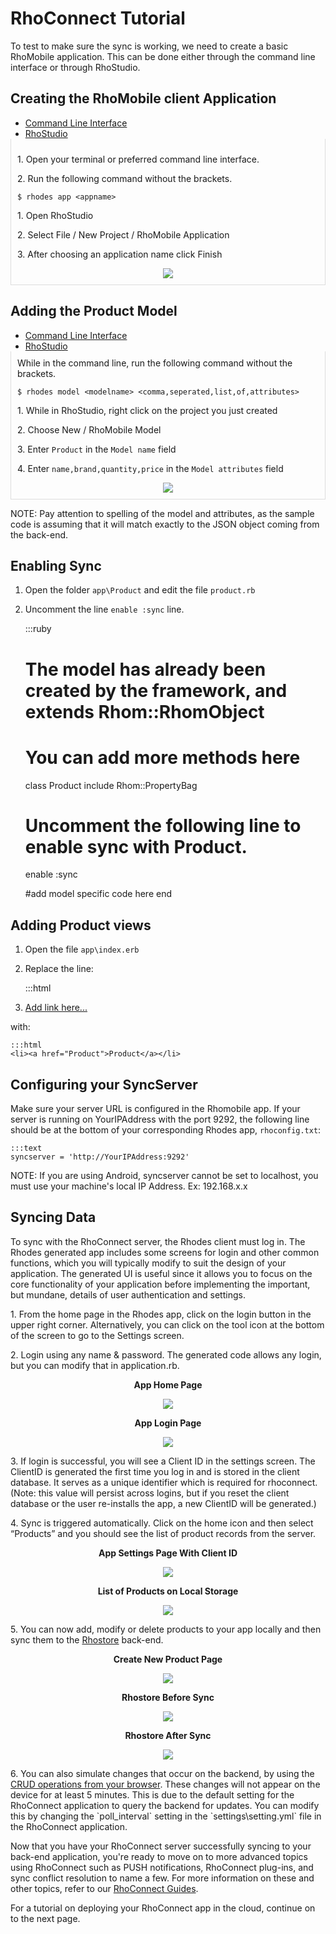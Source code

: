 # RhoConnect Tutorial
To test to make sure the sync is working, we need to create a basic RhoMobile application. This can be done either through the command line interface or through RhoStudio.

## Creating the RhoMobile client Application

<div>
  <ul class="nav nav-tabs" style="margin-bottom:0">
    <li class="active"><a href="#cli_app_gen" data-toggle="tab">Command Line Interface</a></li>
    <li><a href="#rs_app_gen" data-toggle="tab">RhoStudio</a></li>
  </ul>
</div>
<div class="tab-content" id="tc-app_gen" style="border-left: 1px solid #ddd; border-right: 1px solid #ddd; border-bottom: 1px solid #ddd; padding: 10px">
  <div class="tab-pane fade active in" id="cli_app_gen">
    <div class="row-fluid">
      <div class="span6">
        <p>1. Open your terminal or preferred command line interface.</p>
        <p>2. Run the following command without the brackets.</p>
        <pre><code class="term">$ rhodes app &lt;appname&gt;</code></pre>
      </div>
      <div class="span4 offset2" style="text-align:center">
        <!-- <img src="https://s3.amazonaws.com/docs.tau-technologies.com/images/rhodocs/rhoconnect-tutorial/rhoconnect-client-new-project.png"> -->
      </div>
    </div>
  </div>
  <div class="tab-pane fade" id="rs_app_gen">
    <div class="row-fluid">
      <div class="span6">
        <p>1. Open RhoStudio</p>
        <p>2. Select File / New Project / RhoMobile Application</p>
        <p>3. After choosing an application name click Finish</p>
      </div>
      <div class="span4 offset2" style="text-align:center">
        <img src="https://s3.amazonaws.com/docs.tau-technologies.com/images/rhodocs/rhoconnect-tutorial/rhoconnect-client-new-project.png">
      </div>
    </div>
  </div>
</div>

## Adding the Product Model

<div>
  <ul class="nav nav-tabs" style="margin-bottom:0">
    <li class="active"><a href="#cli_model_gen" data-toggle="tab">Command Line Interface</a></li>
    <li><a href="#rs_model_gen" data-toggle="tab">RhoStudio</a></li>
  </ul>
</div>
<div class="tab-content" id="tc-app_gen" style="border-left: 1px solid #ddd; border-right: 1px solid #ddd; border-bottom: 1px solid #ddd; padding: 10px">
  <div class="tab-pane fade active in" id="cli_model_gen">
    <div class="row-fluid">
      <div class="span6">
        While in the command line, run the following command without the brackets.</p>
        <pre><code class="term">$ rhodes model &lt;modelname&gt; &lt;comma,seperated,list,of,attributes&gt;</code></pre>
      </div>
      <div class="span4 offset2" style="text-align:center">
        <!-- <img src="https://s3.amazonaws.com/docs.tau-technologies.com/images/rhodocs/rhoconnect-tutorial/rhoconnect-client-new-model.png"> -->
      </div>
    </div>
  </div>
  <div class="tab-pane fade" id="rs_model_gen">
    <div class="row-fluid">
      <div class="span6">
        <p>1. While in RhoStudio, right click on the project you just created</p>
        <p>2. Choose New / RhoMobile Model</p>
        <p>3. Enter <code>Product</code> in the <code>Model name</code> field</p>
        <p>4. Enter <code>name,brand,quantity,price</code> in the <code>Model attributes</code> field</p>
      </div>
      <div class="span4 offset2" style="text-align:center">
        <img src="https://s3.amazonaws.com/docs.tau-technologies.com/images/rhodocs/rhoconnect-tutorial/rhoconnect-client-new-model.png">
      </div>
    </div>
  </div>
</div>

NOTE: Pay attention to spelling of the model and attributes, as the sample code is assuming that it will match exactly to the JSON object coming from the back-end.

## Enabling Sync

1) Open the folder `app\Product` and edit the file `product.rb`

2) Uncomment the line `enable :sync` line.


    :::ruby
    # The model has already been created by the framework, and extends Rhom::RhomObject
    # You can add more methods here
    class Product
      include Rhom::PropertyBag

      # Uncomment the following line to enable sync with Product.
      enable :sync

      #add model specific code here
    end

## Adding Product views

1) Open the file `app\index.erb`

2) Replace the line:

    :::html
    <li><a href="#">Add link here...</a></li>

with:

    :::html
    <li><a href="Product">Product</a></li>

## Configuring your SyncServer
Make sure your server URL is configured in the Rhomobile app. If your server is running on YourIPAddress with the port 9292, the following line should be at the bottom of your corresponding Rhodes app, `rhoconfig.txt`:

    :::text
    syncserver = 'http://YourIPAddress:9292'

NOTE: If you are using Android, syncserver cannot be set to localhost, you must use your machine's local IP Address. Ex: 192.168.x.x


## Syncing Data
To sync with the RhoConnect server, the Rhodes client must log in. The Rhodes generated app includes some screens for login and other common functions, which you will typically modify to suit the design of your application. The generated UI is useful since it allows you to focus on the core functionality of your application before implementing the important, but mundane, details of user authentication and settings.

<div class="row-fluid">
  <div class="span4">
    <p>
      1. From the home page in the Rhodes app, click on the login button in the upper right corner. Alternatively, you can click on the tool icon at the bottom of the screen to go to the Settings screen.
    </p>
    <p>
      2. Login using any name & password. The generated code allows any login, but you can modify that in application.rb.
    </p>
  </div>
  <div class="span4" style="text-align:center">
    <p>
      <b>App Home Page</b>
    </p>
    <img src="https://s3.amazonaws.com/docs.tau-technologies.com/images/rhodocs/rhoconnect-tutorial/rhoconnect-client-logged-out.png">
  </div>
  <div class="span4" style="text-align:center">
    <p>
      <b>App Login Page</b>
    </p>
    <img src="https://s3.amazonaws.com/docs.tau-technologies.com/images/rhodocs/rhoconnect-tutorial/rhoconnect-client-login.png">
  </div>
</div>


<div class="row-fluid">
  <div class="span4">
    <p>
      3. If login is successful, you will see a Client ID in the settings screen. The ClientID is generated the first time you log in and is stored in the client database. It serves as a unique identifier which is required for rhoconnect. (Note: this value will persist across logins, but if you reset the client database or the user re-installs the app, a new ClientID will be generated.)
    </p>
    <p>
      4. Sync is triggered automatically. Click on the home icon and then select “Products” and you should see the list of product records from the server.
    </p>
  </div>
  <div class="span4" style="text-align:center">
    <p>
      <b>App Settings Page With Client ID</b>
    </p>
    <img src="https://s3.amazonaws.com/docs.tau-technologies.com/images/rhodocs/rhoconnect-tutorial/rhoconnect-client-settings.png">
  </div>
  <div class="span4" style="text-align:center">
    <p>
      <b>List of Products on Local Storage</b>
    </p>
    <img src="https://s3.amazonaws.com/docs.tau-technologies.com/images/rhodocs/rhoconnect-tutorial/rhoconnect-client-products.png">
  </div>
</div>


<p>5. You can now add, modify or delete products to your app locally and then sync them to the <a href="http://rhostore.herokuapp.com">Rhostore</a> back-end.</p>

<div class="row-fluid">
  <div class="span4" style="text-align:center">
    <p>
      <b>Create New Product Page</b>
    </p>
    <img src="https://s3.amazonaws.com/docs.tau-technologies.com/images/rhodocs/rhoconnect-tutorial/rhoconnect-client-create-new-product.png">
  </div>
  <div class="span4" style="text-align:center">
    <p>
      <b>Rhostore Before Sync</b>
    </p>
    <img src="https://s3.amazonaws.com/docs.tau-technologies.com/images/rhodocs/rhoconnect-tutorial/rhoconnect-rhostore-before-sync.png">
  </div>
  <div class="span4" style="text-align:center">
    <p>
      <b>Rhostore After Sync</b>
    </p>
    <img src="https://s3.amazonaws.com/docs.tau-technologies.com/images/rhodocs/rhoconnect-tutorial/rhoconnect-rhostore-after-sync.png">
  </div>
</div>

<p>6. You can also simulate changes that occur on the backend, by using the <a href="http://rhostore.herokuapp.com">CRUD operations from your browser</a>. These changes will not appear on the device for at least 5 minutes. This is due to the default setting for the RhoConnect application to query the backend for updates. You can modify this by changing the `poll_interval` setting in the `settings\setting.yml` file in the RhoConnect application.
</p>

Now that you have your RhoConnect server successfully syncing to your back-end application, you're ready to move on to more advanced topics using RhoConnect such as PUSH notifications, RhoConnect plug-ins, and sync conflict resolution to name a few. For more information on these and other topics, refer to our [RhoConnect Guides](../../../5.0.25/rhoconnect/introduction).

For a tutorial on deploying your RhoConnect app in the cloud, continue on to the next page.
